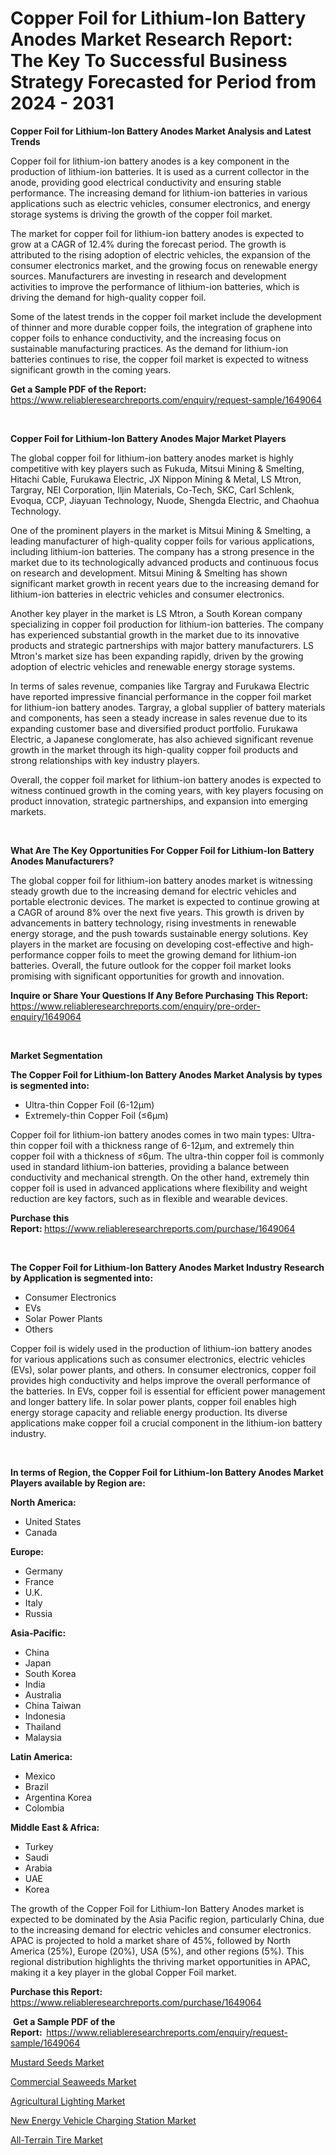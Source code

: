 <p><h1>Copper Foil for Lithium-Ion Battery Anodes Market Research Report: The Key To Successful Business Strategy Forecasted for Period from 2024 - 2031</h1></p><p><strong>Copper Foil for Lithium-Ion Battery Anodes Market Analysis and Latest Trends</strong></p>
<p><p>Copper foil for lithium-ion battery anodes is a key component in the production of lithium-ion batteries. It is used as a current collector in the anode, providing good electrical conductivity and ensuring stable performance. The increasing demand for lithium-ion batteries in various applications such as electric vehicles, consumer electronics, and energy storage systems is driving the growth of the copper foil market.</p><p>The market for copper foil for lithium-ion battery anodes is expected to grow at a CAGR of 12.4% during the forecast period. The growth is attributed to the rising adoption of electric vehicles, the expansion of the consumer electronics market, and the growing focus on renewable energy sources. Manufacturers are investing in research and development activities to improve the performance of lithium-ion batteries, which is driving the demand for high-quality copper foil.</p><p>Some of the latest trends in the copper foil market include the development of thinner and more durable copper foils, the integration of graphene into copper foils to enhance conductivity, and the increasing focus on sustainable manufacturing practices. As the demand for lithium-ion batteries continues to rise, the copper foil market is expected to witness significant growth in the coming years.</p></p>
<p><strong>Get a Sample PDF of the Report:&nbsp;</strong> <a href="https://www.reliableresearchreports.com/enquiry/request-sample/1649064">https://www.reliableresearchreports.com/enquiry/request-sample/1649064</a></p>
<p>&nbsp;</p>
<p><strong>Copper Foil for Lithium-Ion Battery Anodes Major Market Players</strong></p>
<p><p>The global copper foil for lithium-ion battery anodes market is highly competitive with key players such as Fukuda, Mitsui Mining & Smelting, Hitachi Cable, Furukawa Electric, JX Nippon Mining & Metal, LS Mtron, Targray, NEI Corporation, Iljin Materials, Co-Tech, SKC, Carl Schlenk, Evoqua, CCP, Jiayuan Technology, Nuode, Shengda Electric, and Chaohua Technology.</p><p>One of the prominent players in the market is Mitsui Mining & Smelting, a leading manufacturer of high-quality copper foils for various applications, including lithium-ion batteries. The company has a strong presence in the market due to its technologically advanced products and continuous focus on research and development. Mitsui Mining & Smelting has shown significant market growth in recent years due to the increasing demand for lithium-ion batteries in electric vehicles and consumer electronics. </p><p>Another key player in the market is LS Mtron, a South Korean company specializing in copper foil production for lithium-ion batteries. The company has experienced substantial growth in the market due to its innovative products and strategic partnerships with major battery manufacturers. LS Mtron's market size has been expanding rapidly, driven by the growing adoption of electric vehicles and renewable energy storage systems.</p><p>In terms of sales revenue, companies like Targray and Furukawa Electric have reported impressive financial performance in the copper foil market for lithium-ion battery anodes. Targray, a global supplier of battery materials and components, has seen a steady increase in sales revenue due to its expanding customer base and diversified product portfolio. Furukawa Electric, a Japanese conglomerate, has also achieved significant revenue growth in the market through its high-quality copper foil products and strong relationships with key industry players. </p><p>Overall, the copper foil market for lithium-ion battery anodes is expected to witness continued growth in the coming years, with key players focusing on product innovation, strategic partnerships, and expansion into emerging markets.</p></p>
<p>&nbsp;</p>
<p><strong>What Are The Key Opportunities For Copper Foil for Lithium-Ion Battery Anodes Manufacturers?</strong></p>
<p><p>The global copper foil for lithium-ion battery anodes market is witnessing steady growth due to the increasing demand for electric vehicles and portable electronic devices. The market is expected to continue growing at a CAGR of around 8% over the next five years. This growth is driven by advancements in battery technology, rising investments in renewable energy storage, and the push towards sustainable energy solutions. Key players in the market are focusing on developing cost-effective and high-performance copper foils to meet the growing demand for lithium-ion batteries. Overall, the future outlook for the copper foil market looks promising with significant opportunities for growth and innovation.</p></p>
<p><strong>Inquire or Share Your Questions If Any Before Purchasing This Report:</strong> <a href="https://www.reliableresearchreports.com/enquiry/pre-order-enquiry/1649064">https://www.reliableresearchreports.com/enquiry/pre-order-enquiry/1649064</a></p>
<p>&nbsp;</p>
<p><strong>Market Segmentation</strong></p>
<p><strong>The Copper Foil for Lithium-Ion Battery Anodes Market Analysis by types is segmented into:</strong></p>
<p><ul><li>Ultra-thin Copper Foil (6-12μm)</li><li>Extremely-thin Copper Foil (≤6μm)</li></ul></p>
<p><p>Copper foil for lithium-ion battery anodes comes in two main types: Ultra-thin copper foil with a thickness range of 6-12μm, and extremely thin copper foil with a thickness of ≤6μm. The ultra-thin copper foil is commonly used in standard lithium-ion batteries, providing a balance between conductivity and mechanical strength. On the other hand, extremely thin copper foil is used in advanced applications where flexibility and weight reduction are key factors, such as in flexible and wearable devices.</p></p>
<p><strong>Purchase this Report:&nbsp;</strong><a href="https://www.reliableresearchreports.com/purchase/1649064">https://www.reliableresearchreports.com/purchase/1649064</a></p>
<p>&nbsp;</p>
<p><strong>The Copper Foil for Lithium-Ion Battery Anodes Market Industry Research by Application is segmented into:</strong></p>
<p><ul><li>Consumer Electronics</li><li>EVs</li><li>Solar Power Plants</li><li>Others</li></ul></p>
<p><p>Copper foil is widely used in the production of lithium-ion battery anodes for various applications such as consumer electronics, electric vehicles (EVs), solar power plants, and others. In consumer electronics, copper foil provides high conductivity and helps improve the overall performance of the batteries. In EVs, copper foil is essential for efficient power management and longer battery life. In solar power plants, copper foil enables high energy storage capacity and reliable energy production. Its diverse applications make copper foil a crucial component in the lithium-ion battery industry.</p></p>
<p>&nbsp;</p>
<p><strong>In terms of Region, the Copper Foil for Lithium-Ion Battery Anodes Market Players available by Region are:</strong></p>
<p>
    <p> <strong> North America: </strong>
        <ul>
            <li>United States</li>
            <li>Canada</li>
        </ul>
        </p> 
    <p> <strong> Europe: </strong>
        <ul>
            <li>Germany</li>
            <li>France</li>
            <li>U.K.</li>
            <li>Italy</li>
            <li>Russia</li>
        </ul>
        </p> 
    <p> <strong> Asia-Pacific: </strong>
        <ul>
            <li>China</li>
            <li>Japan</li>
            <li>South Korea</li>
            <li>India</li>
            <li>Australia</li>
            <li>China Taiwan</li>
            <li>Indonesia</li>
            <li>Thailand</li>
            <li>Malaysia</li>
        </ul>
        </p> 
    <p> <strong> Latin America: </strong>
        <ul>
            <li>Mexico</li>
            <li>Brazil</li>
            <li>Argentina Korea</li>
            <li>Colombia</li>
        </ul>
        </p> 
    <p> <strong> Middle East & Africa: </strong>
        <ul>
            <li>Turkey</li>
            <li>Saudi</li>
            <li>Arabia</li>
            <li>UAE</li>
            <li>Korea</li>
        </ul>
    </p>
    </p>
<p><p>The growth of the Copper Foil for Lithium-Ion Battery Anodes market is expected to be dominated by the Asia Pacific region, particularly China, due to the increasing demand for electric vehicles and consumer electronics. APAC is projected to hold a market share of 45%, followed by North America (25%), Europe (20%), USA (5%), and other regions (5%). This regional distribution highlights the thriving market opportunities in APAC, making it a key player in the global Copper Foil market.</p></p>
<p><strong>Purchase this Report: </strong><a href="https://www.reliableresearchreports.com/purchase/1649064">https://www.reliableresearchreports.com/purchase/1649064</a></p>
<p>&nbsp;<strong>Get a Sample PDF of the Report:&nbsp;&nbsp;</strong><a href="https://www.reliableresearchreports.com/enquiry/request-sample/1649064">https://www.reliableresearchreports.com/enquiry/request-sample/1649064</a></p>
<p><strong></strong></p>
<p><p><a href="https://medium.com/@fernjenkins4565/mustard-seeds-market-the-key-to-successful-business-strategy-forecast-till-2031-df6ad29b8e3d">Mustard Seeds Market</a></p><p><a href="https://medium.com/@aleenstokes34346/commercial-seaweeds-market-analysis-and-sze-forecasted-for-period-from-2024-to-2031-0438988f1d91">Commercial Seaweeds Market</a></p><p><a href="https://medium.com/@fernjenkins4565/agricultural-lighting-market-the-key-to-successful-business-strategy-forecast-till-2031-4ede4ab5576f">Agricultural Lighting Market</a></p><p><a href="https://medium.com/@williefields7566/new-energy-vehicle-charging-station-market-research-report-its-history-and-forecast-2024-to-2031-d81845cfa52e">New Energy Vehicle Charging Station Market</a></p><p><a href="https://medium.com/@williefields7566/all-terrain-tire-market-trends-forecast-and-competitive-analysis-to-2031-333073a11eee">All-Terrain Tire Market</a></p></p>